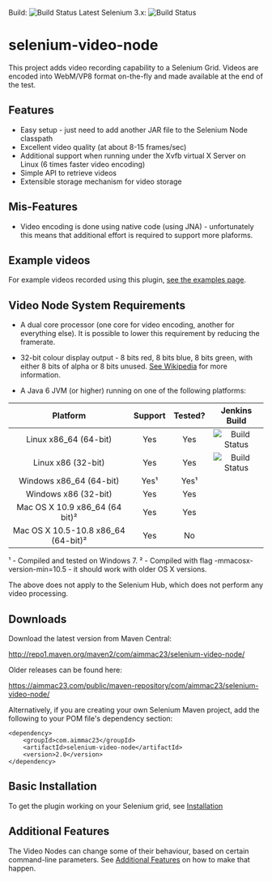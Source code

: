 Build: ![Build Status](https://aimmac23.com/private/jenkins/job/Github/job/selenium-video-node%20(MASTER)/badge/icon)
Latest Selenium 3.x: ![Build Status](https://aimmac23.com/private/jenkins/job/Github/job/selenium-video-node%20(latest%20Selenium%203.x)/badge/icon)

selenium-video-node
===================

This project adds video recording capability to a Selenium Grid. Videos are encoded into WebM/VP8 format on-the-fly and made available at the end of the test.

## Features

* Easy setup - just need to add another JAR file to the Selenium Node classpath
* Excellent video quality (at about 8-15 frames/sec)
* Additional support when running under the Xvfb virtual X Server on Linux (6 times faster video encoding)
* Simple API to retrieve videos
* Extensible storage mechanism for video storage

## Mis-Features

* Video encoding is done using native code (using JNA) - unfortunately this means that additional effort is required to support more plaforms.

## Example videos

For example videos recorded using this plugin, [see the examples page](http://selenium-videos.s3-website-eu-west-1.amazonaws.com/).

## Video Node System Requirements

* A dual core processor (one core for video encoding, another for everything else). It is possible to lower this requirement by reducing the framerate.

* 32-bit colour display output - 8 bits red, 8 bits blue, 8 bits green, with either 8 bits of alpha or 8 bits unused. [See Wikipedia](http://en.wikipedia.org/wiki/Color_depth#True_color_.2824-bit.29) for more information.

* A Java 6 JVM (or higher) running on one of the following platforms:

| Platform      | Support | Tested? | Jenkins Build |
|:---------------:|:---------:|:---------:|:--------:|
| Linux x86_64 (64-bit) |  Yes        | Yes | ![Build Status](https://aimmac23.com/private/jenkins/job/Github/selenium-video-node%20(64-bit%20Linux)/badge/icon) |
| Linux x86 (32-bit)   | Yes      | Yes | ![Build Status](https://aimmac23.com/private/jenkins/job/Github/selenium-video-node%20(32-bit%20Linux)/badge/icon) |
| Windows x86_64 (64-bit) | Yes¹ | Yes¹ | |
| Windows x86 (32-bit) | Yes | Yes | |
| Mac OS X 10.9 x86_64 (64 bit)² | Yes | Yes | |
| Mac OS X 10.5-10.8 x86_64 (64-bit)² | Yes | No | |

¹ - Compiled and tested on Windows 7.
² - Compiled with flag -mmacosx-version-min=10.5 - it should work with older OS X versions.

The above does not apply to the Selenium Hub, which does not perform any video processing.

## Downloads

Download the latest version from Maven Central:

http://repo1.maven.org/maven2/com/aimmac23/selenium-video-node/

Older releases can be found here:

https://aimmac23.com/public/maven-repository/com/aimmac23/selenium-video-node/

Alternatively, if you are creating your own Selenium Maven project, add the following to your POM file's dependency section:

    <dependency>
        <groupId>com.aimmac23</groupId>
        <artifactId>selenium-video-node</artifactId>
        <version>2.0</version>
    </dependency>
  
## Basic Installation

To get the plugin working on your Selenium grid, see [Installation](INSTALLATION.md)

## Additional Features

The Video Nodes can change some of their behaviour, based on certain command-line parameters. See [Additional Features](ADDITIONAL_FEATURES.md) on how to make that happen.

